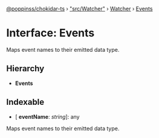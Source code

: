 [@poppinss/chokidar-ts](../README.md) › ["src/Watcher"](../modules/_src_watcher_.md) › [Watcher](../classes/_src_watcher_.watcher.md) › [Events](_src_watcher_.watcher.events.md)

# Interface: Events

Maps event names to their emitted data type.

## Hierarchy

* **Events**

## Indexable

* \[ **eventName**: *string*\]: any

Maps event names to their emitted data type.
